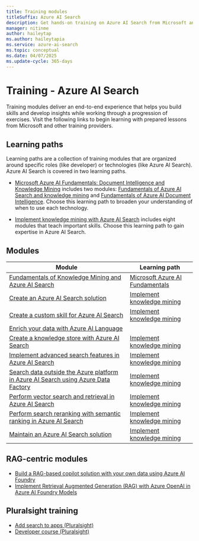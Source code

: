 ```yaml
---
title: Training modules
titleSuffix: Azure AI Search
description: Get hands-on training on Azure AI Search from Microsoft and other third-party training providers.
manager: nitinme
author: haileytap
ms.author: haileytapia
ms.service: azure-ai-search
ms.topic: conceptual
ms.date: 04/07/2025
ms.update-cycle: 365-days
---
```


# Training - Azure AI Search

Training modules deliver an end-to-end experience that helps you build skills and develop insights while working through a progression of exercises. Visit the following links to begin learning with prepared lessons from Microsoft and other training providers.

## Learning paths

Learning paths are a collection of training modules that are organized around specific roles (like developer) or technologies (like Azure AI Search). Azure AI Search is covered in two learning paths.

+ [Microsoft Azure AI Fundamentals: Document Intelligence and Knowledge Mining](/training/paths/document-intelligence-knowledge-mining/) includes two modules: [Fundamentals of Azure AI Search and knowledge mining](/training/modules/intro-to-azure-search/) and [Fundamentals of Azure AI Document Intelligence](/training/modules/analyze-receipts-form-recognizer/). Choose this learning path to broaden your understanding of when to use each technology.

+ [Implement knowledge mining with Azure AI Search](/training/paths/implement-knowledge-mining-azure-cognitive-search/) includes eight modules that teach important skills. Choose this learning path to gain expertise in Azure AI Search.

## Modules

| Module | Learning path |
|--------|---------------|
[Fundamentals of Knowledge Mining and Azure AI Search](/training/modules/intro-to-azure-search/) | [Microsoft Azure AI Fundamentals](/training/paths/document-intelligence-knowledge-mining/) |
| [Create an Azure AI Search solution](/training/modules/create-azure-cognitive-search-solution/) | [Implement knowledge mining](/training/paths/implement-knowledge-mining-azure-cognitive-search/) |
| [Create a custom skill for Azure AI Search](/training/modules/create-azure-ai-custom-skill/) | [Implement knowledge mining](/training/paths/implement-knowledge-mining-azure-cognitive-search/) |
| [Enrich your data with Azure AI Language](/training/modules/enrich-search-index-using-language-studio/) | |
| [Create a knowledge store with Azure AI Search](/training/modules/create-knowledge-store-azure-cognitive-search/) | [Implement knowledge mining](/training/paths/implement-knowledge-mining-azure-cognitive-search/) |
| [Implement advanced search features in Azure AI Search](/training/modules/implement-advanced-search-features-azure-cognitive-search/)| [Implement knowledge mining](/training/paths/implement-knowledge-mining-azure-cognitive-search/) |
| [Search data outside the Azure platform in Azure AI Search using Azure Data Factory](/training/modules/search-data-outside-azure-platform-cognitive-search/) | [Implement knowledge mining](/training/paths/implement-knowledge-mining-azure-cognitive-search/) |
| [Perform vector search and retrieval in Azure AI Search](/training/modules/improve-search-results-vector-search/) | [Implement knowledge mining](/training/paths/implement-knowledge-mining-azure-cognitive-search/) |
| [Perform search reranking with semantic ranking in Azure AI Search](/training/modules/use-semantic-search/) | [Implement knowledge mining](/training/paths/implement-knowledge-mining-azure-cognitive-search/) |
| [Maintain an Azure AI Search solution](/training/modules/maintain-azure-cognitive-search-solution/) | [Implement knowledge mining](/training/paths/implement-knowledge-mining-azure-cognitive-search/) |

## RAG-centric modules

+ [Build a RAG-based copilot solution with your own data using Azure AI Foundry](/training/modules/build-copilot-ai-studio/)
+ [Implement Retrieval Augmented Generation (RAG) with Azure OpenAI in Azure AI Foundry Models](/training/modules/use-own-data-azure-openai/)

## Pluralsight training

+ [Add search to apps (Pluralsight)](https://www.pluralsight.com/courses/azure-adding-search-abilities-apps)
+ [Developer course (Pluralsight)](https://www.pluralsight.com/courses/microsoft-azure-textual-content-search-enabling) 
